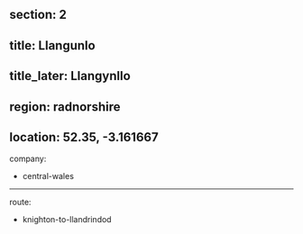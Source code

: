 section: 2
----
title: Llangunlo
----
title_later: Llangynllo
----
region: radnorshire
----
location: 52.35, -3.161667
----
company:
- central-wales
----
route:
- knighton-to-llandrindod
